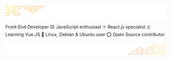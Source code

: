 ![header image](./images/background-top.png)

Front-End Developer 🟨 JavaScript enthusiast ⚛️ React.js specialist 🇻  Learning Vue.JS 🐧 Linux, Debian & Ubuntu user ⭕ Open Source contributor

![footer image](./images/background-bottom.png)
